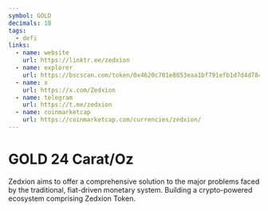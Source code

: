 ```yaml
---
symbol: GOLD
decimals: 18
tags:
  - defi
links:
  - name: website
    url: https://linktr.ee/zedxion
  - name: explorer
    url: https://bscscan.com/token/0x4620c701e8853eaa1bf791efb1d7d4d784734bad
  - name: x
    url: https://x.com/Zedxion
  - name: telegram
    url: https://t.me/zedxion
  - name: coinmarketcap
    url: https://coinmarketcap.com/currencies/zedxion/
---
```


# GOLD 24 Carat/Oz

Zedxion aims to offer a comprehensive solution to the major problems faced by the traditional, fiat-driven monetary system. Building a crypto-powered ecosystem comprising Zedxion Token.
